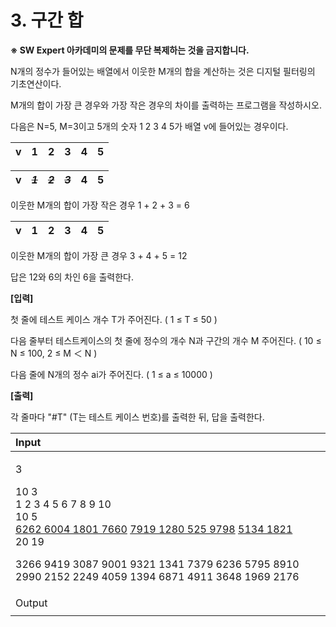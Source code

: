 # 3. 구간 합

**※ SW Expert 아카데미의 문제를 무단 복제하는 것을 금지합니다.**  
  
  
N개의 정수가 들어있는 배열에서 이웃한 M개의 합을 계산하는 것은 디지털 필터링의 기초연산이다.  
  
M개의 합이 가장 큰 경우와 가장 작은 경우의 차이를 출력하는 프로그램을 작성하시오.  
 

다음은 N=5, M=3이고 5개의 숫자 1 2 3 4 5가 배열 v에 들어있는 경우이다.  
 

| v | 1 | 2 | 3 | 4 | 5 |
| :---: | :---: | :---: | :---: | :---: | :---: |


| v | ~~_**1**_~~ | ~~_**2**_~~ | ~~_**3**_~~ | 4 | 5 |
| :---: | :---: | :---: | :---: | :---: | :---: |


  
이웃한 M개의 합이 가장 작은 경우 1 + 2 + 3 = 6  
 

| v | 1 | 2 | 3 | 4 | 5 |
| :--- | :--- | :--- | :--- | :--- | :--- |


  
이웃한 M개의 합이 가장 큰 경우 3 + 4 + 5 = 12  


답은 12와 6의 차인 6을 출력한다. 



**\[입력\]**  
 

첫 줄에 테스트 케이스 개수 T가 주어진다.  \( 1 ≤ T ≤ 50 \)  


다음 줄부터 테스트케이스의 첫 줄에 정수의 개수 N과 구간의 개수 M 주어진다. \( 10 ≤ N ≤ 100,  2 ≤ M ＜ N \)  


다음 줄에 N개의 정수 ai가 주어진다. \( 1 ≤ a ≤ 10000 \)

**\[출력\]**  
 

각 줄마다 "\#T" \(T는 테스트 케이스 번호\)를 출력한 뒤, 답을 출력한다.

<table>
  <thead>
    <tr>
      <th style="text-align:left">Input</th>
    </tr>
  </thead>
  <tbody>
    <tr>
      <td style="text-align:left">
        <p>3</p>
        <p>10 3
          <br />1 2 3 4 5 6 7 8 9 10
          <br />10 5
          <br /><a href="tel:6262 6004 1801 7660">6262 6004 1801 7660</a>  <a href="tel:7919 1280 525 9798">7919 1280 525 9798</a> 
          <a
          href="tel:5134 1821">5134 1821</a>
            <br />20 19</p>
        <p>3266 9419 3087 9001 9321 1341 7379 6236 5795 8910 2990 2152 2249 4059
          1394 6871 4911 3648 1969 2176</p>
      </td>
    </tr>
    <tr>
      <td style="text-align:left">Output</td>
    </tr>
    <tr>
      <td style="text-align:left"></td>
    </tr>
  </tbody>
</table>